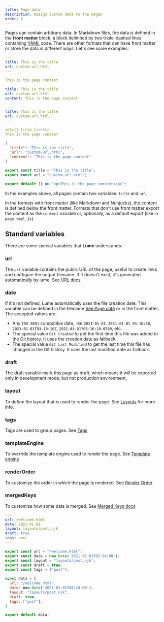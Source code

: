 ```yaml
---
title: Page data
description: Assign custom data to the pages
order: 2
---
```


Pages can contain arbitrary data. In Markdown files, the data is defined in the
**front matter** block, a block delimited by two triple-dashed lines containing
[YAML](https://yaml.org/) code. There are other formats that can have front
matter or store the data in different ways. Let's see some examples:

<lume-code>

```yaml { title="page.md" }
---
title: This is the title
url: custom-url.html
---

This is the page content
```

```yaml { title="page.yml" }
title: This is the title
url: custom-url.html
content: This is the page content
```

```yaml { title="page.njk" }
---
title: This is the title
url: custom-url.html
---

<h1>{{ title }}</h1>
This is the page content
```

```json { title="page.json" }
{
  "title": "This is the title",
  "url": "custom-url.html",
  "content": "This is the page content"
}
```

```js { title="page.tmpl.js" }
export const title = "This is the title";
export const url = "custom-url.html";

export default () => "<p>This is the page content</p>";
```

</lume-code>

In the examples above, all pages contain two variables: `title` and `url`.

In the formats with front matter (like Markdown and Nunjucks), the content is
defined below the front matter. Formats that don't use front matter export the
content as the `content` variable or, optionally, as a default export (like in
`page.tmpl.js`).

## Standard variables

There are some special variables that **Lume** understands:

### url

The `url` variable contains the public URL of the page, useful to create links
and configure the output filename. If it doesn't exist, it's generated
automatically by lume. See [URL docs](./urls.md)

### date

If it's not defined, Lume automatically uses the file creation date. This
variable can be defined in the filename
[See Page date](./page-files.md#page-date) or in the front matter. The accepted
values are:

- Any `IS0 8601` compatible date, like `2021-01-01`, `2021-01-01 03:10:10`,
  `2021-01-01T03:10:10Z`, `2021-01-01Y03:10:10-0700`, etc.
- The special value `Git Created` to get the first time this file was added to
  the Git history. It uses the creation date as fallback.
- The special value `Git Last Modified` to get the last time this file has
  changed in the Git history. It uses the last modified date as fallback.

### draft

The draft variable mark this page as draft, which means it will be exported only
in development mode, but not production environment.

### layout

To define the layout that is used to render the page. See [Layouts](layouts.md)
for more info.

### tags

Tags are used to group pages. See [Tags](tags.md)

### templateEngine

To override the template engine used to render the page. See
[Template engine](../core/multiple-template-engines.md)

### renderOrder

To customize the order in which the page is rendered. See
[Render Order](../core/render-order.md)

### mergedKeys

To customize how some data is merged. See
[Merged Keys docs](../core/merged-keys.md)

<lume-code>

```yaml { title="Front matter" }
---
url: /welcome.html
date: 2021-01-01
layout: layouts/post.njk
draft: true
tags: post
---
```

```js { title="JavaScript" }
export const url = "/welcome.html";
export const date = new Date('2021-01-01T03:24:00');
export const layout = "layouts/post.njk";
export const draft = true;
export const tags = ["post"];
```

```js { title="JavaScript (alternative)" }
const data = {
  url: "/welcome.html",
  date: new Date('2021-01-01T03:24:00'),
  layout: "layouts/post.njk",
  draft: true,
  tags: ["post"],
}

export default data;
```

</lume-code>
